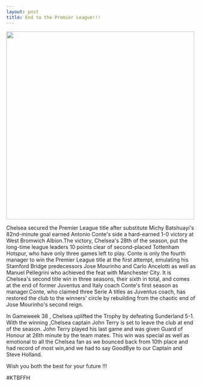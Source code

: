 ```yaml
---
layout: post
title: End to the Premier League!!!
---
```


 <img src="http://a.espncdn.com/combiner/i/?img=/media/motion/ESPNi/2017/0522/int_170522_Conte_Chelsea_must_focus_on_Arsenal/int_170522_Conte_Chelsea_must_focus_on_Arsenal.jpg&w=738&site=espnfc" style="width: 500px;"/>



 Chelsea secured the Premier League title after substitute Michy Batshuayi's 82nd-minute goal earned Antonio Conte's side a hard-earned 1-0 victory at West Bromwich Albion.The victory, Chelsea's 28th of the season, put the long-time league leaders 10 points clear of second-placed Tottenham Hotspur, who have only three games left to play. Conte is only the fourth manager to win the Premier League title at the first attempt, emulating his Stamford Bridge predecessors Jose Mourinho and Carlo Ancelotti as well as Manuel Pellegrini who achieved the feat with Manchester City. It is Chelsea's second title win in three seasons, their sixth in total, and comes at the end of former Juventus and Italy coach Conte's first season as manager.Conte, who claimed three Serie A titles as Juventus coach, has restored the club to the winners' circle by rebuilding from the chaotic end of Jose Mourinho's second reign.
 
In Gameweek 38 , Chelsea uplifted the Trophy by defeating Sunderland 5-1. With the winning ,Chelsea captain John Terry is set to leave the club at end of  the season. John Terry played his last game and was given Guard of Honour at 26th minute by the team mates. This win was special as well as emotional to all the Chelsea fan as we bounced back from 10th place and had record of most win,and we had to say GoodBye to our Captain and Steve Holland. 

Wish you both the best for your future !!!

#KTBFFH


